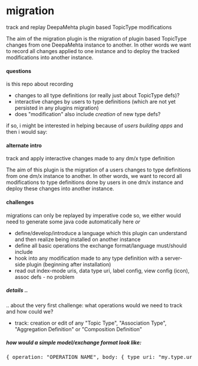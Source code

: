 migration
=========

track and replay DeepaMehta plugin based TopicType modifications

The aim of the migration plugin is the migration of plugin based TopicType changes from one DeepaMehta instance to another. In other words we want to record all changes applied to one instance and to deploy the tracked modifications into another instance.

#### questions

is this repo about recording
* changes to all type definitions (or really just about TopicType defs)?
* interactive changes by users to type definitions (which are not yet persisted in any plugins migration)
* does "modification" also include _creation_ of new type defs?

if so, i might  be interested in helping because of _users building apps_ and then i would say:

#### alternate intro

track and apply interactive changes made to any dm/x type definition

The aim of this plugin is the migration of a users changes to type definitions from one dm/x instance to another. In other words, we want to record all modifications to type definitions done by users in one dm/x instance and deploy these changes into another instance.

#### challenges

migrations can only be replayed by imperative code so, we either would need to generate some java code automatically here _or_ 
* define/develop/introduce a language which this plugin can understand and then realize being installed on another instance
* define all basic operations the exchange format/language must/should include
* hook into any modification made to any type definition with a server-side plugin (beginning after installation)
* read out index-mode uris, data type uri, label config, view config (icon), assoc defs - no problem

##### details ..
.. about the very first challenge: what operations would we need to track and how could we?
* track: creation or edit of any "Topic Type", "Association Type", "Aggregation Definition" or "Composition Definition"

##### how would a simple model/exchange format look like:
<pre>
{ operation: "OPERATION_NAME", body: { type_uri: "my.type.uri", data_type_uri : "dm4.core.text", index_mode_uris: ["dm4.core.key"]}, view_config: {}, label_config: ["my.type.uri1"], assoc_defs: [{}] }
</pre>


